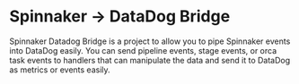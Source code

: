 # Spinnaker -> DataDog Bridge

Spinnaker Datadog Bridge is a project to allow you to pipe Spinnaker events
into DataDog easily. You can send pipeline events, stage events, or orca task events to handlers
that can manipulate the data and send it to DataDog as metrics or events easily.
